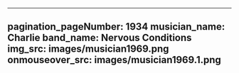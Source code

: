 ------
pagination_pageNumber: 1934
musician_name: Charlie
band_name: Nervous Conditions
img_src: images/musician1969.png
onmouseover_src: images/musician1969.1.png
------